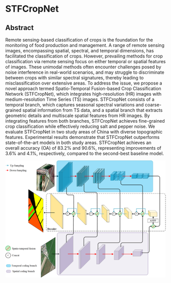 # STFCropNet

## Abstract
Remote sensing-based classification of crops is the foundation for the monitoring of food production and management. A range of remote sensing images, encompassing spatial, spectral, and temporal dimensions, has facilitated the classification of crops. However, prevailing methods for crop classification via remote sensing focus on either temporal or spatial features of images. These unimodal methods often encounter challenges posed by noise interference in real-world scenarios, and may struggle to discriminate between crops with similar spectral signatures, thereby leading to misclassification over extensive areas. To address the issue, we propose a novel approach termed Spatio-Temporal Fusion-based Crop Classification Network (STFCropNet), which integrates high-resolution (HR) images with medium-resolution Time Series (TS) images. STFCropNet consists of a temporal branch, which captures seasonal spectral variations and coarse-grained spatial information from TS data, and a spatial branch that extracts geometric details and multiscale spatial features from HR images. By integrating features from both branches, STFCropNet achieves fine-grained crop classification while effectively reducing salt and pepper noise. We evaluate STFCropNet in two study areas of China with diverse topographic features. Experimental results demonstrate that STFCropNet outperforms state-of-the-art models in both study areas. STFCropNet achieves an overall accuracy (OA) of 83.2\% and 90.6\%, representing improvements of 3.6\% and 4.1\%, respectively, compared to the second-best baseline model.


![image text](https://github.com/DMLL-001/STFCropNet/blob/main/image/network.png)


